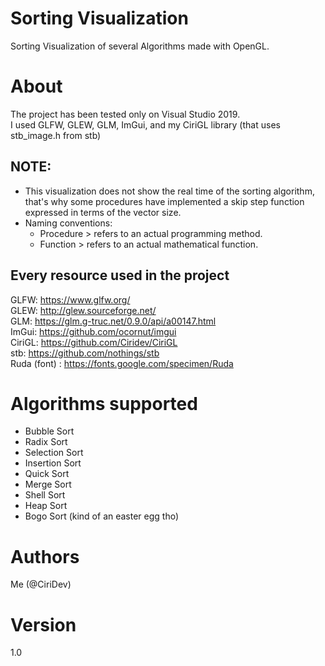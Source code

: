 # Sorting Visualization
Sorting Visualization of several Algorithms made with OpenGL.

# About
The project has been tested only on Visual Studio 2019. <br>
I used GLFW, GLEW, GLM, ImGui, and my CiriGL library (that uses stb_image.h from stb) <br>

## NOTE:
- This visualization does not show the real time of the sorting algorithm, that's why some procedures have implemented a skip step function expressed in terms of the vector size.
- Naming conventions:
  - Procedure > refers to an actual programming method.
  - Function > refers to an actual mathematical function.

## Every resource used in the project
GLFW: https://www.glfw.org/ <br>
GLEW: http://glew.sourceforge.net/ <br>
GLM: https://glm.g-truc.net/0.9.0/api/a00147.html <br>
ImGui: https://github.com/ocornut/imgui <br>
CiriGL: https://github.com/Ciridev/CiriGL <br>
stb: https://github.com/nothings/stb <br>
Ruda (font) : https://fonts.google.com/specimen/Ruda

# Algorithms supported
- Bubble Sort
- Radix Sort
- Selection Sort
- Insertion Sort
- Quick Sort
- Merge Sort
- Shell Sort
- Heap Sort
- Bogo Sort (kind of an easter egg tho)

# Authors
Me (@CiriDev)

# Version
1.0
